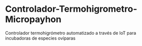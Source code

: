 # Controlador-Termohigrometro-Micropayhon
Controlador termohigrómetro automatizado a través de IoT para incubadoras de especies ovíparas
